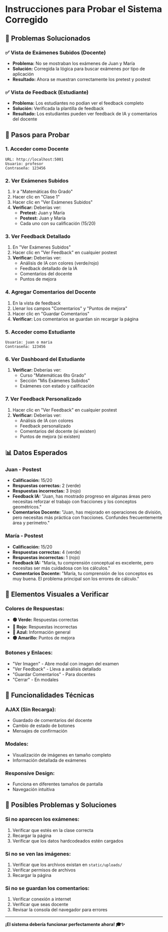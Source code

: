 # Instrucciones para Probar el Sistema Corregido

## 🎯 Problemas Solucionados

### ✅ Vista de Exámenes Subidos (Docente)
- **Problema:** No se mostraban los exámenes de Juan y María
- **Solución:** Corregida la lógica para buscar exámenes por tipo de aplicación
- **Resultado:** Ahora se muestran correctamente los pretest y postest

### ✅ Vista de Feedback (Estudiante)
- **Problema:** Los estudiantes no podían ver el feedback completo
- **Solución:** Verificada la plantilla de feedback
- **Resultado:** Los estudiantes pueden ver feedback de IA y comentarios del docente

## 🚀 Pasos para Probar

### 1. Acceder como Docente
```
URL: http://localhost:5001
Usuario: profesor
Contraseña: 123456
```

### 2. Ver Exámenes Subidos
1. Ir a "Matemáticas 6to Grado"
2. Hacer clic en "Clase 1"
3. Hacer clic en "Ver Exámenes Subidos"
4. **Verificar:** Deberías ver:
   - **Pretest:** Juan y María
   - **Postest:** Juan y María
   - Cada uno con su calificación (15/20)

### 3. Ver Feedback Detallado
1. En "Ver Exámenes Subidos"
2. Hacer clic en "Ver Feedback" en cualquier postest
3. **Verificar:** Deberías ver:
   - Análisis de IA con colores (verde/rojo)
   - Feedback detallado de la IA
   - Comentarios del docente
   - Puntos de mejora

### 4. Agregar Comentarios del Docente
1. En la vista de feedback
2. Llenar los campos "Comentarios" y "Puntos de mejora"
3. Hacer clic en "Guardar Comentarios"
4. **Verificar:** Los comentarios se guardan sin recargar la página

### 5. Acceder como Estudiante
```
Usuario: juan o maria
Contraseña: 123456
```

### 6. Ver Dashboard del Estudiante
1. **Verificar:** Deberías ver:
   - Curso "Matemáticas 6to Grado"
   - Sección "Mis Exámenes Subidos"
   - Exámenes con estado y calificación

### 7. Ver Feedback Personalizado
1. Hacer clic en "Ver Feedback" en cualquier postest
2. **Verificar:** Deberías ver:
   - Análisis de IA con colores
   - Feedback personalizado
   - Comentarios del docente (si existen)
   - Puntos de mejora (si existen)

## 📊 Datos Esperados

### Juan - Postest
- **Calificación:** 15/20
- **Respuestas correctas:** 2 (verde)
- **Respuestas incorrectas:** 3 (rojo)
- **Feedback IA:** "Juan, has mostrado progreso en algunas áreas pero necesitas reforzar el trabajo con fracciones y los conceptos geométricos."
- **Comentarios Docente:** "Juan, has mejorado en operaciones de división, pero necesitas más práctica con fracciones. Confundes frecuentemente área y perímetro."

### María - Postest
- **Calificación:** 15/20
- **Respuestas correctas:** 4 (verde)
- **Respuestas incorrectas:** 1 (rojo)
- **Feedback IA:** "María, tu comprensión conceptual es excelente, pero necesitas ser más cuidadosa con los cálculos."
- **Comentarios Docente:** "María, tu comprensión de los conceptos es muy buena. El problema principal son los errores de cálculo."

## 🎨 Elementos Visuales a Verificar

### Colores de Respuestas:
- **🟢 Verde:** Respuestas correctas
- **🔴 Rojo:** Respuestas incorrectas
- **🔵 Azul:** Información general
- **🟡 Amarillo:** Puntos de mejora

### Botones y Enlaces:
- "Ver Imagen" - Abre modal con imagen del examen
- "Ver Feedback" - Lleva a análisis detallado
- "Guardar Comentarios" - Para docentes
- "Cerrar" - En modales

## 🔧 Funcionalidades Técnicas

### AJAX (Sin Recarga):
- Guardado de comentarios del docente
- Cambio de estado de botones
- Mensajes de confirmación

### Modales:
- Visualización de imágenes en tamaño completo
- Información detallada de exámenes

### Responsive Design:
- Funciona en diferentes tamaños de pantalla
- Navegación intuitiva

## 🐛 Posibles Problemas y Soluciones

### Si no aparecen los exámenes:
1. Verificar que estés en la clase correcta
2. Recargar la página
3. Verificar que los datos hardcodeados estén cargados

### Si no se ven las imágenes:
1. Verificar que los archivos existan en `static/uploads/`
2. Verificar permisos de archivos
3. Recargar la página

### Si no se guardan los comentarios:
1. Verificar conexión a internet
2. Verificar que seas docente
3. Revisar la consola del navegador para errores

---

**¡El sistema debería funcionar perfectamente ahora! 🎓✨**
